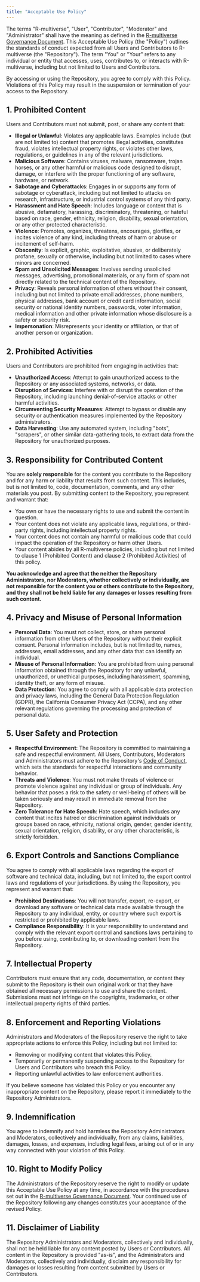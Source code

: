 ```yaml
---
title: "Acceptable Use Policy"
---
```


The terms "R-multiverse", "User", "Contributor", "Moderator" and "Administrator" shall have the meaning as defined in the [R-multiverse Governance Document](governance.md).
This Acceptable Use Policy (the "Policy") outlines the standards of conduct expected from all Users and Contributors to R-multiverse (the "Repository").
The term "You" or "Your" refers to any individual or entity that accesses, uses, contributes to, or interacts with R-multiverse, including but not limited to Users and Contributors.

By accessing or using the Repository, you agree to comply with this Policy.
Violations of this Policy may result in the suspension or termination of your access to the Repository.

## 1. Prohibited Content

Users and Contributors must not submit, post, or share any content that:

- **Illegal or Unlawful**: Violates any applicable laws. Examples include (but are not limited to) content that promotes illegal activities, constitutes fraud, violates intellectual property rights, or violates other laws, regulations, or guidelines in any of the relevant jurisdictions.
- **Malicious Software**: Contains viruses, malware, ransomware, trojan horses, or any other harmful or malicious code designed to disrupt, damage, or interfere with the proper functioning of any software, hardware, or network.
- **Sabotage and Cyberattacks**: Engages in or supports any form of sabotage or cyberattack, including but not limited to attacks on research, infrastructure, or industrial control systems of any third party.
- **Harassment and Hate Speech**: Includes language or content that is abusive, defamatory, harassing, discriminatory, threatening, or hateful based on race, gender, ethnicity, religion, disability, sexual orientation, or any other protected characteristic.
- **Violence**: Promotes, organizes, threatens, encourages, glorifies, or incites violence of any kind, including threats of harm or abuse or incitement of self-harm.
- **Obscenity**: Is explicit, graphic, exploitative, abusive, or deliberately profane, sexually or otherwise, including but not limited to cases where minors are concerned.
- **Spam and Unsolicited Messages**: Involves sending unsolicited messages, advertising, promotional materials, or any form of spam not directly related to the technical content of the Repository.
- **Privacy**: Reveals personal information of others without their consent, including but not limited to private email addresses, phone numbers, physical addresses, bank account or credit card information, social security or national identity numbers, passwords, voter information, medical information and other private information whose disclosure is a safety or security risk.
- **Impersonation**: Misrepresents your identity or affiliation, or that of another person or organization.

## 2. Prohibited Activities

Users and Contributors are prohibited from engaging in activities that:

- **Unauthorized Access**: Attempt to gain unauthorized access to the Repository or any associated systems, networks, or data.
- **Disruption of Services**: Interfere with or disrupt the operation of the Repository, including launching denial-of-service attacks or other harmful activities.
- **Circumventing Security Measures**: Attempt to bypass or disable any security or authentication measures implemented by the Repository administrators.
- **Data Harvesting**: Use any automated system, including "bots", "scrapers", or other similar data-gathering tools, to extract data from the Repository for unauthorized purposes.

## 3. Responsibility for Contributed Content

You are **solely responsible** for the content you contribute to the Repository and for any harm or liability that results from such content. This includes, but is not limited to, code, documentation, comments, and any other materials you post. By submitting content to the Repository, you represent and warrant that:

- You own or have the necessary rights to use and submit the content in question.
- Your content does not violate any applicable laws, regulations, or third-party rights, including intellectual property rights.
- Your content does not contain any harmful or malicious code that could impact the operation of the Repository or harm other Users.
- Your content abides by all R-multiverse policies, including but not limited to clause 1 (Prohibited Content) and clause 2 (Prohibited Activities) of this policy.

**You acknowledge and agree that the neither the Repository Administrators, nor Moderators, whether collectively or individually, are not responsible for the content you or others contribute to the Repository, and they shall not be held liable for any damages or losses resulting from such content.**

## 4. Privacy and Misuse of Personal Information

- **Personal Data**: You must not collect, store, or share personal information from other Users of the Repository without their explicit consent.
Personal information includes, but is not limited to, names, addresses, email addresses, and any other data that can identify an individual.
- **Misuse of Personal Information**: You are prohibited from using personal information obtained through the Repository for any unlawful, unauthorized, or unethical purposes, including harassment, spamming, identity theft, or any form of misuse.
- **Data Protection**: You agree to comply with all applicable data protection and privacy laws, including the General Data Protection Regulation (GDPR), the California Consumer Privacy Act (CCPA), and any other relevant regulations governing the processing and protection of personal data.

## 5. User Safety and Protection

- **Respectful Environment**: The Repository is committed to maintaining a safe and respectful environment. All Users, Contributors, Moderators and Administrators must adhere to the Repository's [Code of Conduct](conduct.md), which sets the standards for respectful interactions and community behavior.
- **Threats and Violence**: You must not make threats of violence or promote violence against any individual or group of individuals. Any behavior that poses a risk to the safety or well-being of others will be taken seriously and may result in immediate removal from the Repository.
- **Zero Tolerance for Hate Speech**: Hate speech, which includes any content that incites hatred or discrimination against individuals or groups based on race, ethnicity, national origin, gender, gender identity, sexual orientation, religion, disability, or any other characteristic, is strictly forbidden.

## 6. Export Controls and Sanctions Compliance

You agree to comply with all applicable laws regarding the export of software and technical data, including, but not limited to, the export control laws and regulations of your jurisdictions. By using the Repository, you represent and warrant that:

- **Prohibited Destinations**: You will not transfer, export, re-export, or download any software or technical data made available through the Repository to any individual, entity, or country where such export is restricted or prohibited by applicable laws.
- **Compliance Responsibility**: It is your responsibility to understand and comply with the relevant export control and sanctions laws pertaining to you before using, contributing to, or downloading content from the Repository.

## 7. Intellectual Property

Contributors must ensure that any code, documentation, or content they submit to the Repository is their own original work or that they have obtained all necessary permissions to use and share the content.
Submissions must not infringe on the copyrights, trademarks, or other intellectual property rights of third parties.

## 8. Enforcement and Reporting Violations

Administrators and Moderators of the Repository reserve the right to take appropriate actions to enforce this Policy, including but not limited to:

- Removing or modifying content that violates this Policy.
- Temporarily or permanently suspending access to the Repository for Users and Contributors who breach this Policy.
- Reporting unlawful activities to law enforcement authorities.

If you believe someone has violated this Policy or you encounter any inappropriate content on the Repository, please report it immediately to the Repository Administrators.

## 9. Indemnification

You agree to indemnify and hold harmless the Repository Administrators and Moderators, collectively and individually, from any claims, liabilities, damages, losses, and expenses, including legal fees, arising out of or in any way connected with your violation of this Policy.

## 10. Right to Modify Policy

The Administrators of the Repository reserve the right to modify or update this Acceptable Use Policy at any time, in accordance with the procedures set out in the [R-multiverse Governance Document](governance.md).
Your continued use of the Repository following any changes constitutes your acceptance of the revised Policy.

## 11. Disclaimer of Liability

The Repository Administrators and Moderators, collectively and individually, shall not be held liable for any content posted by Users or Contributors.
All content in the Repository is provided "as-is", and the Administrators and Moderators, collectively and individually, disclaim any responsibility for damages or losses resulting from content submitted by Users or Contributors.
